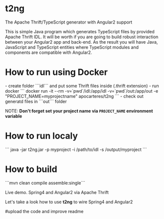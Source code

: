 # t2ng
The Apache Thrift/TypeScript generator with Angular2 support

This is simple Java program which generates TypeScript files by provided Apache Thrift IDL.
It will be worth if you are going to build robust interaction between your Angular2 app and back-end.
As the result you will have Java, JavaScript and TypeScript entities where TypeScript modules and components are
compatible with Angular2.

<h1>How to run using Docker</h1>
- create folder ```idl``` and put some Thrift files inside (.thrift extension)
- run docker
```
 docker run -it --rm -v=`pwd`/idl:/app/idl -v=`pwd`/out:/app/out -e "PROJECT_NAME=myprojectname" apocarteres/t2ng
 ```
- check out generatd files in ```out``` folder

NOTE: <b>Don't forget set your project name via ```PROJECT_NAME``` environment variable</b>

<h1>How to run localy</h1>
```
java -jar t2ng.jar -p myproject -i /path/to/idl -s /output/myproject
```

<h1>How to build</h1>
```mvn clean compile assemble:single```

Live demo. Spring4 and Angular2 via Apache Thrift

Let's take a look how to use <b>t2ng</b> to wire Spring4 and Angular2

#upload the code and improve readme
